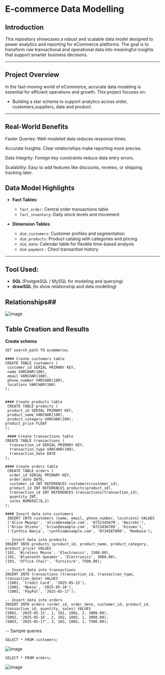 # E-commerce Data Modelling

## Introduction ##
This repository showcases a robust and scalable data model designed to power analytics and reporting for eCommerce platforms. The goal is to transform raw transactional and operational data into meaningful insights that support smarter business decisions.

---

## Project Overview

In the fast-moving world of eCommerce, accurate data modeling is essential for efficient operations and growth. This project focuses on:

- Building a star schema to support analytics across  order, customers,suppliers, date and product.

---
## Real-World Benefits
 Faster Queries: Well-modeled data reduces response times.

 Accurate Insights: Clear relationships make reporting more precise.

 Data Integrity: Foreign key constraints reduce data entry errors.

 Scalability: Easy to add features like discounts, reviews, or shipping tracking later. 


## Data Model Highlights

- **Fact Tables**:
  - `fact_order`: Central order  transactions table
  - `fact_inventory`: Daily stock levels and movement

- **Dimension Tables**:
  - `dim_customers`: Customer profiles and segmentation
  - `dim_products`: Product catalog with categories and pricing
  - `dim_date`: Calendar table for flexible time-based analysis
  - `dim-payment` : Checl transaction history
 

---

## Tool Used:

- **SQL** (PostgreSQL / MySQL for modeling and querying)  
- **drawSQL** (to show relationship and data modelling)

## Relationships##


![image](https://github.com/user-attachments/assets/96ac27dc-c2af-4430-ab41-7e99604fa9e5)

## Table Creation and Results ##
**Create schema** 
``` CREATE SCHEMA ecommerce;  
SET search_path TO ecommerce;   

#### Create customers table
CREATE TABLE customers (
 customer_id SERIAL PRIMARY KEY,
 name VARCHAR(100),
 email VARCHAR(100),
 phone_number VARCHAR(100),
 locations VARCHAR(100)
);


#### Create products table
 CREATE TABLE products (
 product_id SERIAL PRIMARY KEY,
 product_name VARCHAR(100),
 product_category VARCHAR(100),
product_price FLOAT
);

 #### Create transactions table
CREATE TABLE transactions (
  transaction_id SERIAL PRIMARY KEY,
  transaction_type VARCHAR(100),
  transaction_date DATE
);

#### Create orders table
 CREATE TABLE orders (
  order_id SERIAL PRIMARY KEY,
  order_date DATE,
  customer_id INT REFERENCES customers(customer_id),
  product_id INT REFERENCES products(product_id),
  transaction_id INT REFERENCES transactions(transaction_id),
  quantity INT,
  sales NUMERIC(8,2)
);

#### Insert data into customers
 INSERT INTO customers (name, email, phone_number, locations) VALUES
 ('Alice Mwangi', 'alice@example.com', '0712345678', 'Nairobi'),
 ('Brian Otieno', 'brian@example.com', '0723456789', 'Kisumu'),
 ('Cynthia Wanja', 'cynthia@example.com', '0734567890', 'Mombasa');

-- Insert data into products
INSERT INTO products (product_id, product_name, product_category, product_price) VALUES
(101, 'Wireless Mouse', 'Electronics', 1500.00),
(102, 'Bluetooth Speaker', 'Electronics', 3000.00),
(103, 'Office Chair', 'Furniture', 7500.00);

-- Insert data into transactions
INSERT INTO transactions (transaction_id, transaction_type, transaction_date) VALUES
 (1001, 'Credit Card', '2025-05-15'),
 (1002, 'Mpesa', '2025-05-16'),
 (1003, 'PayPal', '2025-05-17');

-- Insert data into orders
INSERT INTO orders (order_id, order_date, customer_id, product_id, transaction_id, quantity, sales) VALUES
(5001, '2025-05-15', 1, 101, 1001, 2, 3000.00),
(5002, '2025-05-16', 2, 102, 1002, 1, 3000.00),
(5003, '2025-05-17', 3, 103, 1003, 1, 7500.00);
 ``` 

     
-- Sample queries

``` SELECT * FROM customers; ```

![image](https://github.com/user-attachments/assets/ed154717-332d-4176-9bb4-016fdc0a0155)

``` SELECT * FROM orders; ```

![image](https://github.com/user-attachments/assets/a11cf3d4-11e5-470e-a34a-bcdca779c8e0)











